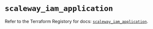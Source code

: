 # `scaleway_iam_application`

Refer to the Terraform Registory for docs: [`scaleway_iam_application`](https://registry.terraform.io/providers/scaleway/scaleway/2.18.0/docs/resources/iam_application).
